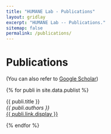 ```yaml
---
title: "HUMANE Lab - Publications"
layout: gridlay
excerpt: "HUMANE Lab -- Publications."
sitemap: false
permalink: /publications/
---
```



# Publications

(You can also refer to [Google Scholar](https://scholar.google.com/citations?user=xiZ1ImoAAAAJ&hl=en))

{% for publi in site.data.publist %}

  {{ publi.title }} <br />
  <em>{{ publi.authors }} </em><br /><a href="{{ publi.link.url }}">{{ publi.link.display }}</a>

{% endfor %}
